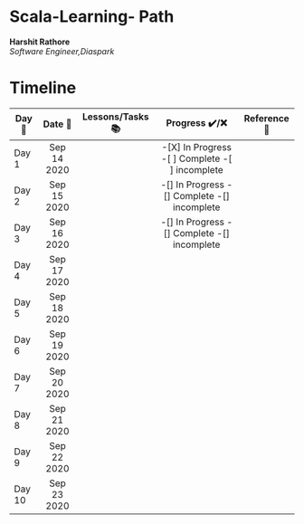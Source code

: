 # Scala-Learning- Path
**Harshit Rathore**  
*Software Engineer,Diaspark*

# Timeline
| Day :pushpin: | Date :date:  | Lessons/Tasks :books:                     |Progress :heavy_check_mark:/:x:                |   Reference :link:                                  |
| ------------- |:------------:| ------------------------------------------|:---------------------------------------------:|-----------------------------------------------------|
| Day 1         | Sep 14 2020  |                                           |-[X] In Progress -[ ] Complete -[ ] incomplete |                                                     |
| Day 2         | Sep 15 2020  |                                           |-[] In Progress -[] Complete -[] incomplete |                                                       |
| Day 3         | Sep 16 2020  |                                           |-[] In Progress -[] Complete -[] incomplete |                                                       |
| Day 4         | Sep 17 2020  |                                           |                                            |                                                       |
| Day 5         | Sep 18 2020  |                                           |                                            |                                                       |
| Day 6         | Sep 19 2020  |                                           |                                            |                                                       |
| Day 7         | Sep 20 2020  |                                           |                                            |                                                       |
| Day 8         | Sep 21 2020  |                                           |                                            |                                                       |
| Day 9         | Sep 22 2020  |                                           |                                            |                                                       |
| Day 10        | Sep 23 2020  |                                           |                                            |                                                       |

